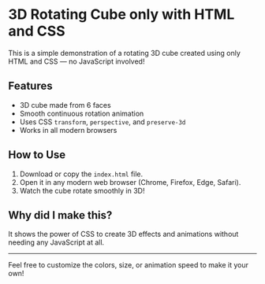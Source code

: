 # 3D Rotating Cube only with HTML and CSS

This is a simple demonstration of a rotating 3D cube created using only HTML and CSS — no JavaScript involved!

## Features

- 3D cube made from 6 faces
- Smooth continuous rotation animation
- Uses CSS `transform`, `perspective`, and `preserve-3d`
- Works in all modern browsers

## How to Use

1. Download or copy the `index.html` file.
2. Open it in any modern web browser (Chrome, Firefox, Edge, Safari).
3. Watch the cube rotate smoothly in 3D!

## Why did I make this?

It shows the power of CSS to create 3D effects and animations without needing any JavaScript at all.

---

Feel free to customize the colors, size, or animation speed to make it your own!
